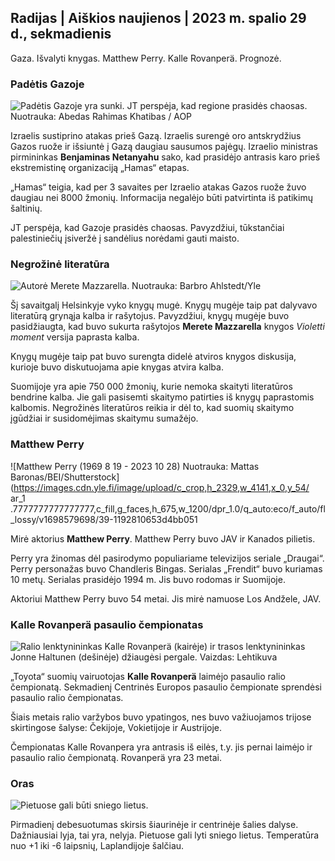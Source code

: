## Radijas \| Aiškios naujienos \| 2023 m. spalio 29 d., sekmadienis

Gaza. Išvalyti knygas. Matthew Perry. Kalle Rovanperä. Prognozė.

### Padėtis Gazoje

![Padėtis Gazoje yra sunki. JT perspėja, kad regione prasidės chaosas. Nuotrauka: Abedas Rahimas Khatibas / AOP](https://images.cdn.yle.fi/image/upload/c_crop,h_3780,w_6720,x_0,y_700/ar_1.7777777777777777,c_fill,g_faces,0_d_17,0_d_17/q_auto:eco/f_auto/fl_lossy/v1698587757/39-1192921653e641fc4a70)

Izraelis sustiprino atakas prieš Gazą. Izraelis surengė oro antskrydžius Gazos ruože ir išsiuntė į Gazą daugiau sausumos pajėgų. Izraelio ministras pirmininkas **Benjaminas Netanyahu** sako, kad prasidėjo antrasis karo prieš ekstremistinę organizaciją „Hamas“ etapas.

„Hamas“ teigia, kad per 3 savaites per Izraelio atakas Gazos ruože žuvo daugiau nei 8000 žmonių. Informacija negalėjo būti patvirtinta iš patikimų šaltinių.

JT perspėja, kad Gazoje prasidės chaosas. Pavyzdžiui, tūkstančiai palestiniečių įsiveržė į sandėlius norėdami gauti maisto.

### Negrožinė literatūra

![Autorė Merete Mazzarella. Nuotrauka: Barbro Ahlstedt/Yle](https://images.cdn.yle.fi/image/upload/c_crop,h_3159,w_5616,x_0,y_0/ar_1.7777777777777777,c_fill,g_faces,/w_pr_670,/w_pr_670.q_auto:eco/f_auto/fl_lossy/v1620995152/39-806292609e6be113e02)

Šį savaitgalį Helsinkyje vyko knygų mugė. Knygų mugėje taip pat dalyvavo literatūrą grynąja kalba ir rašytojus. Pavyzdžiui, knygų mugėje buvo pasidžiaugta, kad buvo sukurta rašytojos **Merete Mazzarella** knygos *Violetti moment* versija paprasta kalba.

Knygų mugėje taip pat buvo surengta didelė atviros knygos diskusija, kurioje buvo diskutuojama apie knygas atvira kalba.

Suomijoje yra apie 750 000 žmonių, kurie nemoka skaityti literatūros bendrine kalba. Jie gali pasisemti skaitymo patirties iš knygų paprastomis kalbomis. Negrožinės literatūros reikia ir dėl to, kad suomių skaitymo įgūdžiai ir susidomėjimas skaitymu sumažėjo.

### Matthew Perry

![Matthew Perry (1969 8 19 - 2023 10 28) Nuotrauka: Mattas Baronas/BEI/Shutterstock](https://images.cdn.yle.fi/image/upload/c_crop,h_2329,w_4141,x_0,y_54/ ar_1 .7777777777777777,c_fill,g_faces,h_675,w_1200/dpr_1.0/q_auto:eco/f_auto/fl_lossy/v1698579698/39-1192810653d4bb051

Mirė aktorius **Matthew Perry**. Matthew Perry buvo JAV ir Kanados pilietis.

Perry yra žinomas dėl pasirodymo populiariame televizijos seriale „Draugai“. Perry personažas buvo Chandleris Bingas. Serialas „Frendit“ buvo kuriamas 10 metų. Serialas prasidėjo 1994 m. Jis buvo rodomas ir Suomijoje.

Aktoriui Matthew Perry buvo 54 metai. Jis mirė namuose Los Andžele, JAV.

### Kalle Rovanperä pasaulio čempionatas

![Ralio lenktynininkas Kalle Rovanperä (kairėje) ir trasos lenktynininkas Jonne Haltunen (dešinėje) džiaugėsi pergale. Vaizdas: Lehtikuva](https://images.cdn.yle.fi/image/upload/c_crop,h_2406,w_4278,x_0,y_445/ar_1.77777777777777,c_fill,g_faces,h_675,/d_pr_120.0/d_pr_120.0/f_auto/fl_lossy/v1698587806/39-1192922653e645d852bc)

„Toyota“ suomių vairuotojas **Kalle Rovanperä** laimėjo pasaulio ralio čempionatą. Sekmadienį Centrinės Europos pasaulio čempionate sprendėsi pasaulio ralio čempionatas.

Šiais metais ralio varžybos buvo ypatingos, nes buvo važiuojamos trijose skirtingose šalyse: Čekijoje, Vokietijoje ir Austrijoje.

Čempionatas Kalle Rovanpera yra antrasis iš eilės, t.y. jis pernai laimėjo ir pasaulio ralio čempionatą. Rovanperä yra 23 metai.

### Oras

![Pietuose gali būti sniego lietus.](https://images.cdn.yle.fi/image/upload/c_crop,h_1080,w_1919,x_0,y_0/ar_1.7777777777777777,c_fill,g_faces,h_1270/dpr_1.0/q_auto:eco/f_auto/fl_lossy/v1698594490/39-1192967653e7ea05e07b)

Pirmadienį debesuotumas skirsis šiaurinėje ir centrinėje šalies dalyse. Dažniausiai lyja, tai yra, nelyja. Pietuose gali lyti sniego lietus. Temperatūra nuo +1 iki -6 laipsnių, Laplandijoje šalčiau.